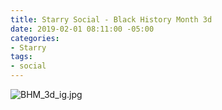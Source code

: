 ```yaml
---
title: Starry Social - Black History Month 3d
date: 2019-02-01 08:11:00 -05:00
categories:
- Starry
tags:
- social
---
```


![BHM_3d_ig.jpg](/uploads/BHM_3d_ig.jpg)